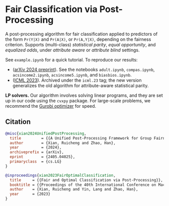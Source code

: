 # Fair Classification via Post-Processing

A post-processing algorithm for fair classification applied to predictors of the form `Pr(Y|X)` and `Pr(A|X)`, or `Pr(A,Y|X)`, depending on the fairness criterion.  Supports (multi-class) *statistical parity*, *equal opportunity*, and *equalized odds*, under *attribute aware* or *attribute blind* settings.

See `example.ipynb` for a quick tutorial.  To reproduce our results:

- ([arXiv 2024 preprint](https://arxiv.org/abs/2405.04025)).  See the notebooks `adult.ipynb`, `compas.ipynb`, `acsincome2.ipynb`, `acsincome5.ipynb`, and `biasbios.ipynb`.
- ([ICML 2023](https://proceedings.mlr.press/v202/xian23b.html)).  Archived under the `icml.23` tag; the new version generalizes the old algorithm for attribute-aware statistical parity.

**LP solvers.**  Our algorithm involves solving linear programs, and they are set up in our code using the `cvxpy` package.  For large-scale problems, we recommend the [Gurobi optimizer](https://www.gurobi.com) for speed.

## Citation

```bibtex
@misc{xian2024UnifiedPostProcessing,
  title         = {{A Unified Post-Processing Framework for Group Fairness}},
  author        = {Xian, Ruicheng and Zhao, Han},
  year          = {2024},
  archiveprefix = {arXiv},
  eprint        = {2405.04025},
  primaryclass  = {cs.LG}
}
```

```bibtex
@inproceedings{xian2023FairOptimalClassification,
  title     = {{Fair and Optimal Classification via Post-Processing}},
  booktitle = {{Proceedings of the 40th International Conference on Machine Learning}},
  author    = {Xian, Ruicheng and Yin, Lang and Zhao, Han},
  year      = {2023}
}
```
